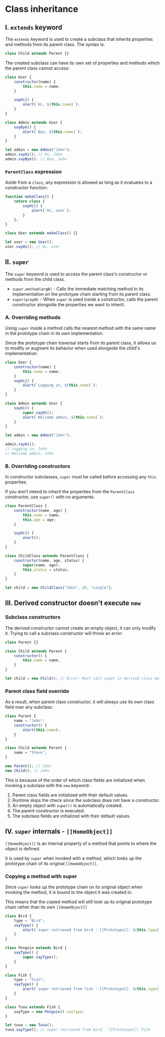 # **Class inheritance**

## **I. `extends` keyword**

The `extends` keyword is used to create a subclass that inherits properties and methods from its parent class. The syntax is:

```js
class Child extends Parent {}
```

The created subclass can have its own set of properties and methods which the parent class cannot access:

```js
class User {
	constructor(name) {
		this.name = name;
	}

	sayHi() {
		alert(`Hi, ${this.name}`);
	}
}

class Admin extends User {
	sayBye() {
		alert(`Bye, ${this.name}`);
	}
}

let admin = new Admin("John");
admin.sayHi(); // Hi, John
admin.sayBye(); // Bye, John
```

### **`ParentClass` expression**

Aside from a `class`, any expression is allowed as long as it evaluates to a constructor function:

```js
function makeClass() {
	return class {
		sayHi() {
			alert(`Hi, user`);
		}
	};
}

class User extends makeClass() {}

let user = new User();
user.sayHi(); // Hi, user
```

## **II. `super`**

The `super` keyword is used to access the parent class's constructor or methods from the child class.

- `super.method(argN)` - Calls the immediate matching method in its implementation on the prototype chain starting from its parent class.
- `super(propN)` - When `super` is used inside a constructor, calls the parent constructor alongside the properties we want to inherit.

### **A. Overriding methods**

Using `super` inside a method calls the nearest method with the same name in the prototype chain in its own implementation.

Since the prototype chain traversal starts from its parent class, it allows us to modify or augment its behavior when used alongside the child's implementation:

```js
class User {
	constructor(name) {
		this.name = name;
	}
	sayHi() {
		alert(`Logging in, ${this.name}`);
	}
}

class Admin extends User {
	sayHi() {
		super.sayHi();
		alert(`Welcome admin, ${this.name}`);
	}
}

let admin = new Admin("John");

admin.sayHi();
// Logging in, John
// Welcome admin, John
```

### **B. Overriding constructors**

In constructor subclasses, `super` must be called before accessing any `this` properties.

If you don't intend to inherit the properties from the `ParentClass` constructor, use `super()` with no arguments.

```js
class ParentClass {
	constructor(name, age) {
		this.name = name;
		this.age = age;
	}

	sayHi() {
		alert();
	}
}

class ChildClass extends ParentClass {
	constructor(name, age, status) {
		super(name, age);
		this.status = status;
	}
}

let child = new ChildClass("John", 20, "single");
```

## **III. Derived constructor doesn't execute `new`**

### **Subclass constructors**

The derived constructor cannot create an empty object, it can only modify it. Trying to call a subclass constructor will throw an error:

```js
class Parent {}

class Child extends Parent {
	constructor() {
		this.name = name;
	}
}

let child = new Child(); // Error: Must call super in derived class before accessing 'this'
```

### **Parent class field override**

As a result, when parent class constructor, it will always use its own class field over any subclass:

```js
class Parent {
	name = "John";
	constructor() {
		alert(this.name);
	}
}

class Child extends Parent {
	name = "Steve";
}

new Parent(); // John
new Child(); // John
```

This is because of the order of which class fields are initialized when invoking a subclass with the `new` keyword:

1. Parent class fields are initialized with their default values.
2. Runtime skips the check since the subclass does not have a constructor.
3. An empty object with `super()` is automatically created.
4. The parent constructor is executed.
5. The subclass fields are initialized with their default values.

## **IV. `super` internals - `[[HomeObject]]`**

`[[HomeObject]]` is an internal property of a method that points to where the object is defined.

It is used by `super` when invoked with a method, which looks up the prototype chain of its original `[[HomeObject]]`.

### **Copying a method with super**

Since `super` looks up the prototype chain on its original object when invoking the method, it is bound to the object it was created in.

This means that the copied method will still look up its original prototype chain rather than its own `[[HomeObject]]`

```js
class Bird {
	type = "Bird";
	sayType() {
		alert(`super retrieved from bird - [[Prototype]]: ${this.type}`);
	}
}

class Penguin extends Bird {
	sayType() {
		super.sayType();
	}
}

class Fish {
	type = "Fish";
	sayType() {
		alert(`super retrieved from fish - [[Prototype]]: ${this.type}`);
	}
}

class Tuna extends Fish {
	sayType = new Penguin().sayType;
}

let tuna = new Tuna();
tuna.sayType(); // super retrieved from bird - [[Prototype]]: Fish
```
